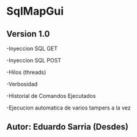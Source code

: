 # SqlMapGui

## Version 1.0

-Inyeccion SQL GET

-Inyeccion SQL POST

-Hilos (threads)

-Verbosidad

-Historial de Comandos Ejecutados

-Ejecucion automatica de varios tampers a la vez

## Autor: Eduardo Sarria (Desdes)
